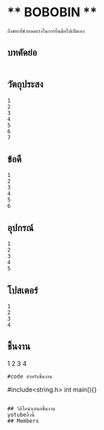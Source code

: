 # ** **BOBOBIN** **
```
ถึงขยะที่ช่วยลดแรงในการยิ้นมือไปเปิดเอง

```
## บทคัดย่อ
```

```
## วัตถุประสง
```
1
2
3
4
5
6
7
```
## ข้อดี
```
1
2
3
4
5
6
```

## อุปกรณ์
```
1
2
3
4
5
```
## โปสเตอร์
```
1
2
3
4
```

## ชิ้นงาน
1
2
3
4
```
#code สำหรับชิ้นงาน
```
#include<string.h>
int main(){}
```

## วิดิโอนำเสนอชิ้นงาน
yotubeลิ้วนี้
## Members



